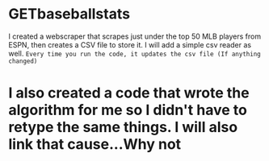 # GETbaseballstats
I created a webscraper that scrapes just under the  top 50 MLB players from ESPN, then creates a CSV file to store it. I will add a simple csv reader as well. `` Every time you run the code, it updates the csv file (If anything changed) ``
# I also created a code that wrote the algorithm for me so I didn't have to retype the same things. I will also link that cause...Why not
